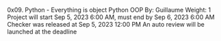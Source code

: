 0x09. Python - Everything is object
Python
OOP
 By: Guillaume
 Weight: 1
 Project will start Sep 5, 2023 6:00 AM, must end by Sep 6, 2023 6:00 AM
 Checker was released at Sep 5, 2023 12:00 PM
 An auto review will be launched at the deadline
